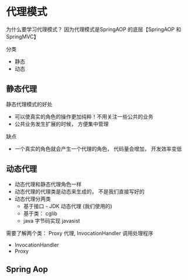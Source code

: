 # 代理模式

为什么要学习代理模式？ 因为代理模式是SpringAOP 的底层【SpringAOP 和 SpringMVC】

分类

- 静态
- 动态

## 静态代理

静态代理模式的好处

- 可以使真实的角色的操作更加纯粹！不用关注一些公共的业务
- 公共业务发生扩展的时候， 方便集中管理

缺点

- 一个真实的角色就会产生一个代理的角色， 代码量会增加， 开发效率变低

## 动态代理

- 动态代理和静态代理角色一样
- 动态代理的代理类是动态来生成的， 不是我们直接写好的
- 动态代理分两类
  - 基于接口 - JDK 动态代理 (我们使用的)
  - 基于类： cglib
  - java 字节码实现 javasist

需要了解两个类： Proxy 代理, InvocationHandler 调用处理程序

- InvocationHandler 
- Proxy

## Spring Aop







